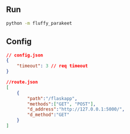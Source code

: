 ## Run
```bash
python -m fluffy_parakeet
```

## Config
```json
// config.json
{
    "timeout": 3 // req timeout
}
```

```json
//route.json
[
    {
        "path":"/flaskapp",
        "methods":["GET", "POST"],
        "d_address":"http://127.0.0.1:5000/",
        "d_method":"GET"
    }
]
```